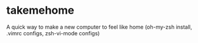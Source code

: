 # takemehome
A quick way to make a new computer to feel like home (oh-my-zsh install, .vimrc configs, zsh-vi-mode configs)
